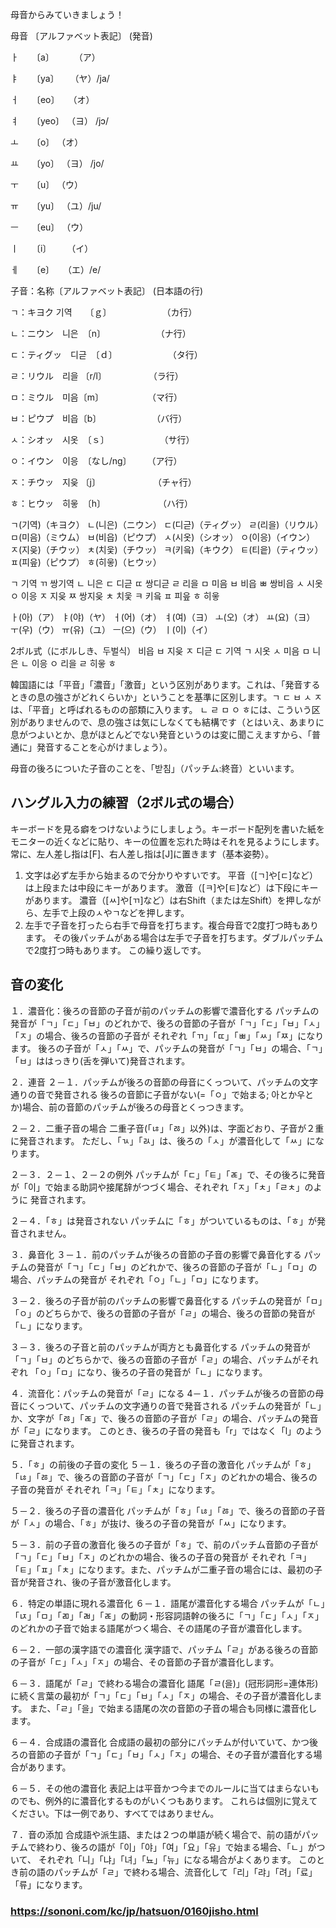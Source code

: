 母音からみていきましょう！

母音 〔アルファベット表記〕 (発音)

ㅏ　　〔a〕　　 　（ア）

ㅑ　　〔ya〕　 　（ヤ）/ja/

ㅓ　　〔eo〕　　（オ）

ㅕ　　〔yeo〕   （ヨ） /jɔ/

ㅗ　　〔o〕      （オ）

ㅛ　　〔yo〕    （ヨ） /jo/

ㅜ　　〔u〕     （ウ）

ㅠ　　〔yu〕   （ユ）/ju/

ㅡ　　〔eu〕   （ウ）

ㅣ　　〔i〕　　 （イ）

ㅔ　　〔e〕　　（エ）/e/


子音：名称〔アルファベット表記〕 (日本語の行)

ㄱ：キヨク 기역　　〔ｇ〕　　　　　　 （カ行）　　　　　

ㄴ：ニウン　니은　〔n〕　　　　　　 （ナ行）

ㄷ：ティグッ　디귿　〔ｄ〕　　　　　　 （タ行）

ㄹ：リウル　리을  〔r/l〕　　　　　 （ラ行）

ㅁ：ミウル　미음〔m〕　　　　　　（マ行）

ㅂ：ピウプ　비읍〔b〕　　　　　　 （バ行）

ㅅ：シオッ　시옷　〔ｓ〕　　　　　　 （サ行）

ㅇ：イウン　이응　〔なし/ng〕　　 （ア行）

ㅈ：チウッ　지읒 〔j〕　　　　　　　（チャ行）

ㅎ：ヒウッ　히읗　〔h〕　　　　　　　（ハ行）


ㄱ(기역)（キヨク） ㄴ(니은)（ニウン） ㄷ(디귿)（ティグッ） ㄹ(리을)（リウル） ㅁ(미음)（ミウム）
ㅂ(비읍)（ピウプ） ㅅ(시옷)（シオッ） ㅇ(이응)（イウン） ㅈ(지읒)（チウッ） ㅊ(치읓)（チウッ）
ㅋ(키읔)（キウク） ㅌ(티읕)（ティウッ） ㅍ(피읖)（ピウプ） ㅎ(히읗)（ヒウッ）

ㄱ	기역
ㄲ	쌍기역
ㄴ	니은
ㄷ	디귿
ㄸ	쌍디귿
ㄹ	리을
ㅁ	미음
ㅂ	비읍
ㅃ	쌍비읍
ㅅ	시옷
ㅇ	이응
ㅈ	지읒
ㅉ	쌍지읒
ㅊ	치읓
ㅋ	키읔
ㅍ	피읖
ㅎ	히읗


ㅏ(아)（ア） ㅑ(야)（ヤ） ㅓ(어)（オ） ㅕ(여)（ヨ） ㅗ(오)（オ）
ㅛ(요)（ヨ） ㅜ(우)（ウ） ㅠ(유)（ユ） ㅡ(으)（ウ） ㅣ(이)（イ）

2ボル式（にボルしき、두벌식）
비읍 ㅂ
지읒 ㅈ
디귿 ㄷ
기역 ㄱ
시옷 ㅅ
미음 ㅁ
니은 ㄴ
이응 ㅇ
리을 ㄹ
히읗 ㅎ



韓国語には「平音」「濃音」「激音」という区別があります。これは、「発音するときの息の強さがどれくらいか」ということを基準に区別します。ㄱ ㄷ ㅂ ㅅ ㅈは、「平音」と呼ばれるものの部類に入ります。
ㄴ ㄹ ㅁ ㅇ ㅎには、こういう区別がありませんので、息の強さは気にしなくても結構です（とはいえ、あまりに息がつよいとか、息がほとんどでない発音というのは変に聞こえますから、「普通に」発音することを心がけましょう）。

母音の後ろについた子音のことを、「받침」（パッチム:終音）といいます。


## ハングル入力の練習（2ボル式の場合）
キーボードを見る癖をつけないようにしましょう。キーボード配列を書いた紙をモニターの近くなどに貼り、キーの位置を忘れた時はそれを見るようにします。常に、左人差し指は[F]、右人差し指は[J]に置きます（基本姿勢）。
1. 文字は必ず左手から始まるので分かりやすいです。
平音（[ㄱ]や[ㄷ]など）は上段または中段にキーがあります。
激音（[ㅋ]や[ㅌ]など）は下段にキーがあります。
濃音（[ㅆ]や[ㄲ]など）は右Shift（または左Shift）を押しながら、左手で上段のㅅやㄱなどを押します。
2. 左手で子音を打ったら右手で母音を打ちます。複合母音で2度打つ時もあります。
その後パッチムがある場合は左手で子音を打ちます。ダブルパッチムで2度打つ時もあります。
この繰り返しです。

## 音の変化
１．濃音化：後ろの音節の子音が前のパッチムの影響で濃音化する
パッチムの発音が「ㄱ」「ㄷ」「ㅂ」のどれかで、後ろの音節の子音が「ㄱ」「ㄷ」「ㅂ」「ㅅ」「ㅈ」の場合、後ろの音節の子音が それぞれ「ㄲ」「ㄸ」「ㅃ」「ㅆ」「ㅉ」になります。
後ろの子音が「ㅅ」「ㅆ」で、パッチムの発音が「ㄱ」「ㅂ」の場合、「ㄱ」「ㅂ」ははっきり(舌を弾いて)発音されます。

２．連音
２－１．パッチムが後ろの音節の母音にくっついて、パッチムの文字通りの音で発音される
後ろの音節に子音がない(=「ㅇ」で始まる; 아とか우とか)場合、前の音節のパッチムが後ろの母音とくっつきます。

２－２．二重子音の場合
二重子音(「ㄶ」「ㅀ」以外)は、字面どおり、子音が２重に発音されます。
ただし、「ㄳ」「ㄽ」は、後ろの「ㅅ」が濃音化して「ㅆ」になります。

２－３．２－１、２－２の例外
パッチムが「ㄷ」「ㅌ」「ㄾ」で、その後ろに発音が「이」で始まる助詞や接尾辞がつづく場合、それぞれ「ㅈ」「ㅊ」「ㄹㅊ」のように 発音されます。

２－４．「ㅎ」は発音されない
パッチムに「ㅎ」がついているものは、「ㅎ」が発音されません。

３．鼻音化
３－１．前のパッチムが後ろの音節の子音の影響で鼻音化する
パッチムの発音が「ㄱ」「ㄷ」「ㅂ」のどれかで、後ろの音節の子音が「ㄴ」「ㅁ」の場合、パッチムの発音が それぞれ「ㅇ」「ㄴ」「ㅁ」になります。

３－２．後ろの子音が前のパッチムの影響で鼻音化する
パッチムの発音が「ㅁ」「ㅇ」のどちらかで、後ろの音節の子音が「ㄹ」の場合、後ろの音節の発音が「ㄴ」になります。

３－３．後ろの子音と前のパッチムが両方とも鼻音化する
パッチムの発音が「ㄱ」「ㅂ」のどちらかで、後ろの音節の子音が「ㄹ」の場合、パッチムがそれぞれ 「ㅇ」「ㅁ」になり、後ろの子音の発音が「ㄴ」になります。

４．流音化：パッチムの発音が「ㄹ」になる
4－１．パッチムが後ろの音節の母音にくっついて、パッチムの文字通りの音で発音される
パッチムの発音が「ㄴ」か、文字が「ㅀ」「ㄾ」で、後ろの音節の子音が「ㄹ」の場合、パッチムの発音が「ㄹ」になります。
このとき、後ろの子音の発音も「r」ではなく「l」のように発音されます。

５．「ㅎ」の前後の子音の変化
５－１．後ろの子音の激音化
パッチムが「ㅎ」「ㄶ」「ㅀ」で、後ろの音節の子音が「ㄱ」「ㄷ」「ㅈ」のどれかの場合、後ろの子音の発音が それぞれ「ㅋ」「ㅌ」「ㅊ」になります。

５－２．後ろの子音の濃音化
パッチムが「ㅎ」「ㄶ」「ㅀ」で、後ろの音節の子音が「ㅅ」の場合、「ㅎ」が抜け、後ろの子音の発音が「ㅆ」になります。

５－３．前の子音の激音化
後ろの子音が「ㅎ」で、前のパッチム音節の子音が「ㄱ」「ㄷ」「ㅂ」「ㅈ」のどれかの場合、後ろの子音の発音が それぞれ「ㅋ」「ㅌ」「ㅍ」「ㅊ」になります。また、パッチムが二重子音の場合には、最初の子音が発音され、後の子音が激音化します。

６．特定の単語に現れる濃音化
６－１．語尾が濃音化する場合
パッチムが「ㄴ」「ㄵ」「ㅁ」「ㄻ」「ㄼ」「ㄾ」の動詞・形容詞語幹の後ろに「ㄱ」「ㄷ」「ㅅ」「ㅈ」のどれかの子音で始まる語尾がつく場合、その語尾の子音が濃音化します。

６－２．一部の漢字語での濃音化
漢字語で、パッチム「ㄹ」がある後ろの音節の子音が「ㄷ」「ㅅ」「ㅈ」の場合、その音節の子音が濃音化します。

６－３．語尾が「ㄹ」で終わる場合の濃音化
語尾「ㄹ(을)」(冠形詞形=連体形)に続く言葉の最初が「ㄱ」「ㄷ」「ㅂ」「ㅅ」「ㅈ」の場合、その子音が濃音化します。
また、「ㄹ」「을」で始まる語尾の次の音節の子音の場合も同様に濃音化します。

６－４．合成語の濃音化
合成語の最初の部分にパッチムが付いていて、かつ後ろの音節の子音が「ㄱ」「ㄷ」「ㅂ」「ㅅ」「ㅈ」の場合、その子音が濃音化する場合があります。

６－５．その他の濃音化
表記上は平音かつ今までのルールに当てはまらないものでも、例外的に濃音化するものがいくつもあります。
これらは個別に覚えてください。下は一例であり、すべてではありません。

７．音の添加
合成語や派生語、または２つの単語が続く場合で、前の語がパッチムで終わり、後ろの語が「이」「야」「여」「요」「유」で始まる場合、「ㄴ」がついて、 それぞれ「니」「냐」「녀」「뇨」「뉴」になる場合がよくあります。
このとき前の語のパッチムが「ㄹ」で終わる場合、流音化して「리」「랴」「려」「료」「류」になります。
### https://sononi.com/kc/jp/hatsuon/0160jisho.html
